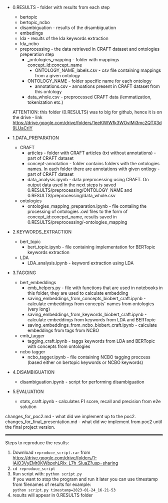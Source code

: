 * 0.RESULTS - folder with results from each step
    * bertopic
    * bertopic_ncbo
    * disambiguation - results of the disambiguation
    * embedings
    * lda - results of the lda keywords extraction
    * lda_ncbo
    * preprocessing - the data retrieved in CRAFT dataset and ontologies preperation step
        * _ontologies_mapping - folder with mappings concept_id:concept_name
            * ONTOLOGY_NAME_labels.csv - csv file containing mappings from a given ontology
        * ONTOLOGY_NAME - folder specific name for each ontology
            * annotations.csv - annoations present in CRAFT dataset from this ontology 
        * data_whole.csv - preprocessed CRAFT data (lemmatization, tokenization etc.)
    
    ATTENTION: this folder (0.RESULTS) was to big for github, hence it is on the drive - link https://drive.google.com/drive/folders/1eeKlWWfk3WOvIMi3mc2QTX3d9LUaCriY

* 1.DATA_PREPARATION 
    * CRAFT
        * articles - folder with CRAFT articles (txt without annotations) - part of CRAFT dataset
        * concept-annotation - folder contains folders with the ontologies names. In each folder there are annotations with given ontlogy - part of CRAFT dataset
        * data_analysis.ipynb - data preprocessing using CRAFT. On output data used in the next steps is saved 
            0.RESULTS/preprocessing/ONTOLOGY_NAME and 0.RESULTS/preprocessing/data_whole.csv
    * ontologies
        * ontologies_mapping_preparation.ipynb - file contaiing the processing of ontologies .owl files to the form of concept_id:concpet_name, results saved in 0.RESULTS/preprocessing/-ontologies_mapping

* 2.KEYWORDS_EXTRACTION
    * bert_topic
        * bert_topic.ipynb - file containing implementation for BERTopic keywords extraction
    * LDA
        * LDA_analysis.ipynb - keyword extraction using LDA
* 3.TAGGING
    * bert_embeddings
        * emb_helpers.py - file with functions that are used in notebooks in this folder, they are used to calculate embedding 
        * saving_embeddings_from_concepts_biobert_craft.ipynb - calculate embeddings from concepts' names from ontologies (very long)
        * saving_embeddings_from_keywords_biobert_craft.ipynb - calculate embeddings from keywords from LDA and BERTopic
        * saving_embeddings_from_ncbo_biobert_craft.ipynb - calculate embeddings from tags from NCBO
    * emb_tagger
        * tagging_craft.ipynb - taggs keywords from LDA and BERTopic with concepts from ontologies 
    * ncbo tagger
        * ncbo_tagger.ipynb - file containing NCBO tagging proccess (based either on bertopic keywords or NCBO keywords)
* 4.DISAMBIGUATION
    * disambiguation.ipynb - script for performing disambiguation
* 5.EVALUATION
    * stats_craft.ipynb - calculates F1 score, recall and precision from e2e solution

changes_for_poc2.md - what did we implement up to the poc2.
changes_for_final_presentation.md - what did we implement from poc2 until the final project version.
<hr style="border:2px solid gray">
Steps to reproduce the results:

1. Download `reproduce_script.rar` from https://drive.google.com/drive/folders/1-lAjO3VyEMt0KWbpxhLRIx_L7h_SIuaZ?usp=sharing
2. `cd reproduce_script`
3. Run script with: 
	`python script.py` <br />
	If you want to stop the program and run it later you can use timestamp from filenames of results for example:  <br />
	`python script.py timestamp=2023-01-24_16-21-53`
4. results will appear in 0.RESULTS folder 